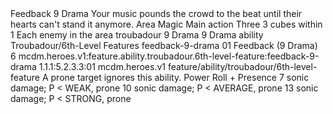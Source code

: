 <ability>
  <name>Feedback</name>
  <cost>9 Drama</cost>
  <flavor>Your music pounds the crowd to the beat until their hearts can&apos;t stand it anymore.</flavor>
  <keywords>
    <keyword>Area</keyword>
    <keyword>Magic</keyword>
  </keywords>
  <type>Main action</type>
  <distance>Three 3 cubes within 1</distance>
  <target>Each enemy in the area</target>
  <metadata>
    <class>troubadour</class>
    <cost>9 Drama</cost>
    <cost_amount>9</cost_amount>
    <cost_resource>Drama</cost_resource>
    <feature_type>ability</feature_type>
    <file_dpath>Troubadour/6th-Level Features</file_dpath>
    <item_id>feedback-9-drama</item_id>
    <item_index>01</item_index>
    <item_name>Feedback (9 Drama)</item_name>
    <level>6</level>
    <scc>mcdm.heroes.v1:feature.ability.troubadour.6th-level-feature:feedback-9-drama</scc>
    <scdc>1.1.1:5.2.3.3:01</scdc>
    <source>mcdm.heroes.v1</source>
    <type>feature/ability/troubadour/6th-level-feature</type>
  </metadata>
  <effects>
    <effect type="mundane">A prone target ignores this ability.</effect>
    <effect type="roll">
      <roll>Power Roll + Presence</roll>
      <t1>7 sonic damage; P &lt; WEAK, prone</t1>
      <t2>10 sonic damage; P &lt; AVERAGE, prone</t2>
      <t3>13 sonic damage; P &lt; STRONG, prone</t3>
    </effect>
  </effects>
</ability>
